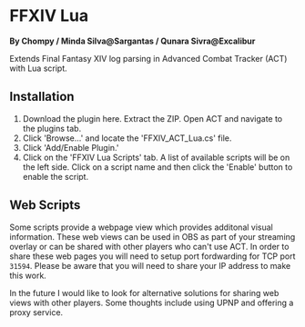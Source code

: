 FFXIV Lua
=========
**By Chompy / Minda Silva@Sargantas / Qunara Sivra@Excalibur**

Extends Final Fantasy XIV log parsing in Advanced Combat Tracker (ACT) with Lua script.


## Installation

1. Download the plugin here. Extract the ZIP. Open ACT and navigate to the plugins tab.
2. Click 'Browse...' and locate the 'FFXIV_ACT_Lua.cs' file.
3. Click 'Add/Enable Plugin.'
4. Click on the 'FFXIV Lua Scripts' tab. A list of available scripts will be on the left side. Click on a script name and then click the 'Enable' button to enable the script.


## Web Scripts

Some scripts provide a webpage view which provides additonal visual information. These web views can be used in OBS as part of your streaming overlay or can be shared with other players who can't use ACT. In order to share these web pages you will need to setup port fordwarding for TCP port `31594`. Please be aware that you will need to share your IP address to make this work.

In the future I would like to look for alternative solutions for sharing web views with other players. Some thoughts include using UPNP and offering a proxy service.